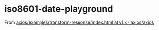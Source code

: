 iso8601-date-playground
=======================
From [axios/examples/transform-response/index.html at v1.x · axios/axios](https://github.com/axios/axios/blob/v1.x/examples/transform-response/index.html)
